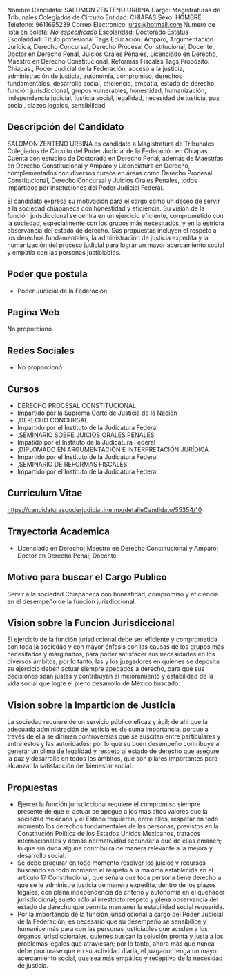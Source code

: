 Nombre Candidato: SALOMON ZENTENO URBINA
Cargo: Magistraturas de Tribunales Colegiados de Circuito
Entidad: CHIAPAS
Sexo: HOMBRE
Telefono: 9611695239
Correo Electronico: urzs@hotmail.com
Numero de lista en boleta: *No especificado*
Escolaridad: Doctorado
Estatus Escolaridad: Título profesional
Tags Educación: Amparo, Argumentación Jurídica, Derecho Concursal, Derecho Procesal Constitucional, Docente., Doctor en Derecho Penal, Juicios Orales Penales, Licenciado en Derecho, Maestro en Derecho Constitucional, Reformas Fiscales
Tags Propósito: Chiapas., Poder Judicial de la Federación, acceso a la justicia, administración de justicia, autonomía, compromiso, derechos fundamentales, desarrollo social, eficiencia, empatía, estado de derecho, función jurisdiccional, grupos vulnerables, honestidad, humanización, independencia judicial, justicia social, legalidad, necesidad de justicia, paz social, plazos legales, sensibilidad


## Descripción del Candidato 

SALOMON ZENTENO URBINA es candidato a Magistratura de Tribunales Colegiados de Circuito del Poder Judicial de la Federación en Chiapas. Cuenta con estudios de Doctorado en Derecho Penal, además de Maestrías en Derecho Constitucional y Amparo y Licenciatura en Derecho, complementados con diversos cursos en áreas como Derecho Procesal Constitucional, Derecho Concursal y Juicios Orales Penales, todos impartidos por instituciones del Poder Judicial Federal.

El candidato expresa su motivación para el cargo como un deseo de servir a la sociedad chiapaneca con honestidad y eficiencia. Su visión de la función jurisdiccional se centra en un ejercicio eficiente, comprometido con la sociedad, especialmente con los grupos más necesitados, y en la estricta observancia del estado de derecho. Sus propuestas incluyen el respeto a los derechos fundamentales, la administración de justicia expedita y la humanización del proceso judicial para lograr un mayor acercamiento social y empatía con las personas justiciables.


## Poder que postula

- Poder Judicial de la Federación


## Pagina Web

No proporcionó


## Redes Sociales

- No proporcionó


## Cursos

- DERECHO PROCESAL CONSTITUCIONAL
- Impartido por la Suprema Corte de Justicia de la Nación
- ,DERECHO CONCURSAL
- Impartido por el Instituto de la Judicatura Federal
- ,SEMINARIO SOBRE JUICIOS ORALES PENALES
- Impatido por el Instituto de la Judicatura Federal
- ,DIPLOMADO EN ARGUMENTACIÓN E INTERPRETACIÓN JURÍDICA
- Impartido por el Instituto de la Judicatura Federal
- ,SEMINARIO DE REFORMAS FISCALES
- Impartido por el Instituto de la Judicatura Federal


## Curriculum Vitae

https://candidaturaspoderjudicial.ine.mx/detalleCandidato/55354/10


## Trayectoria Academica

- Licenciado en Derecho; Maestro en Derecho Constitucional y Amparo; Doctor en Derecho Penal; Docente


## Motivo para buscar el Cargo Publico

Servir a la sociedad Chiapaneca con honestidad, compromiso y eficiencia en el desempeño de la función jurisdiccional.


## Vision sobre la Funcion Jurisdiccional

El ejercicio de la función jurisdiccional debe ser eficiente y comprometida con toda la sociedad y con mayor énfasis con las causas de los grupos más necesitados y marginados, para poder satisfacer sus necesidades en los diversos ámbitos; por lo tanto, las y los juzgadores en quienes se deposita su ejercicio deben actuar siempre apegados a derecho, para que sus decisiones sean justas y contribuyan al mejoramiento y estabilidad de la vida social que logre el pleno desarrollo de México buscado.


## Vision sobre la Imparticion de Justicia

La sociedad requiere de un servicio público eficaz y ágil; de ahí que la adecuada administración de justicia es de suma importancia, porque a través de ella se dirimen controversias que se suscitan entre particulares y entre éstos y las autoridades; por lo que su buen desempeño contribuye a generar un clima de legalidad y respeto al estado de derecho que asegure la paz y desarrollo en todos los ámbitos, que son pilares importantes para alcanzar la satisfacción del bienestar social.


## Propuestas

- Ejercer la función jurisdiccional requiere el compromiso siempre presente de que el actuar se apegue a los más altos valores que la sociedad mexicana y el Estado requieren, entre ellos, respetar en todo momento los derechos fundamentales de las personas, previstos en la Constitución Política de los Estados Unidos Mexicanos, tratados internacionales y demás normatividad secundaria que de ellas emanen; lo que sin duda alguna contribuirá de manera relevante a la mejora y desarrollo social.
- Se debe procurar en todo momento resolver los juicios y recursos buscando en todo momento el respeto a la máxima establecida en el artículo 17 Constitucional, que señala que toda persona tiene derecho a que se le administre justicia de manera expedita, dentro de los plazos legales; con plena independencia de criterio y autonomía en el quehacer jurisdiccional; sujeto sólo al irrestricto respeto y plena observancia del estado de derecho que permita mantener la estabilidad social requerida.
- Por la importancia de la función jurisdiccional a cargo del Poder Judicial de la Federación, es necesario que su desempeño se sensibilice y humanice más para con las personas justiciables que acuden a los órganos jurisdiccionales, quienes buscan la solución pronta y justa a los problemas legales que atraviesan; por lo tanto, ahora más que nunca debe procurase que en su actividad diaria, el juzgador tenga un mayor acercamiento social, que sea más empático y receptivo de la necesidad de justicia.


